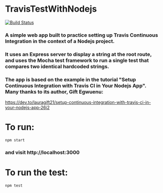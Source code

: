 # TravisTestWithNodejs

[![Build Status](https://travis-ci.org/eashworth/TravisTestWithNodejs.svg?branch=master)](https://travis-ci.org/eashworth/TravisTestWithNodejs)

### A simple web app built to practice setting up Travis Continuous Integration in the context of a Nodejs project.

### It uses an Express server to display a string at the root route, and uses the Mocha test framework to run a single test that compares two identical hardcoded strings.

### The app is based on the example in the tutorial "Setup Continuous Integration with Travis CI in Your Nodejs App". Many thanks to its author, Gift Egwuenu:
https://dev.to/lauragift21/setup-continuous-integration-with-travis-ci-in-your-nodejs-app-26i2

# To run:

```
npm start
```
### and visit http://localhost:3000

# To run the test:
```
npm test
```
